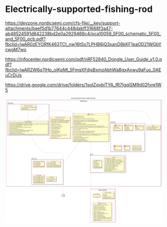 # Electrically-supported-fishing-rod

https://devzone.nordicsemi.com/cfs-file/__key/support-attachments/beef5d1b77644c448dabff31668f3a47-ab48524591d842238bd2e0a2929469c4/pca10059_5F00_schematic_5F00_and_5F00_pcb.pdf?fbclid=IwAR0zEYORfK463TCt_nw16tSx7LPHB6jQ3xanD8kKF1eaOD21WGbYcwgM7wo

https://infocenter.nordicsemi.com/pdf/nRF52840_Dongle_User_Guide_v1.0.pdf?fbclid=IwAR2W6q7lHp_oiKpMl_5FmqXFdjsBxmzAbhWaBgxAxwu9aFuo_0AEuCrDiJs

https://drive.google.com/drive/folders/1soIZqvbjTYA_fR7IgqiSM9d02fvre1W5

![image](./UML_Diagram/out/SystemDiagram/WWE.png)
